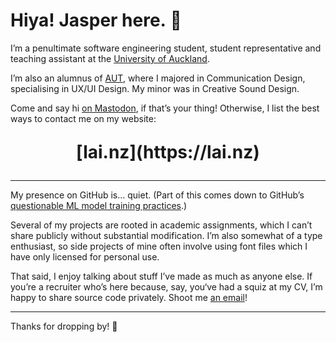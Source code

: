 # Hiya! Jasper here. 👋

I’m a penultimate software engineering student, student representative and teaching assistant at the [University of Auckland](https://www.auckland.ac.nz).

I’m also an alumnus of [AUT](https://www.aut.ac.nz), where I majored in Communication Design, specialising in UX/UI Design. My minor was in Creative Sound Design.

Come and say hi [on Mastodon](https://mastodon.online/@jasperlai), if that’s your thing! Otherwise, I list the best ways to contact me on my website:

<p style="font-size: 2em; font-weight: bold; text-align: center">[lai.nz](https://lai.nz)</p>

***

My presence on GitHub is… quiet. (Part of this comes down to GitHub’s [questionable ML model training practices](https://llmlitigation.com).)

Several of my projects are rooted in academic assignments, which I can’t share publicly without substantial modification. I’m also somewhat of a type enthusiast, so side projects of mine often involve using font files which I have only licensed for personal use.

That said, I enjoy talking about stuff I’ve made as much as anyone else. If you’re a recruiter who’s here because, say, you‘ve had a squiz at my CV, I’m happy to share source code privately. Shoot me [an email](&#109;&#97;&#73;&#108;&#116;&#111;&#58;&#106;&#64;&#108;&#97;&#105;&#46;&#110;&#122;)!

***

Thanks for dropping by! 🥳
